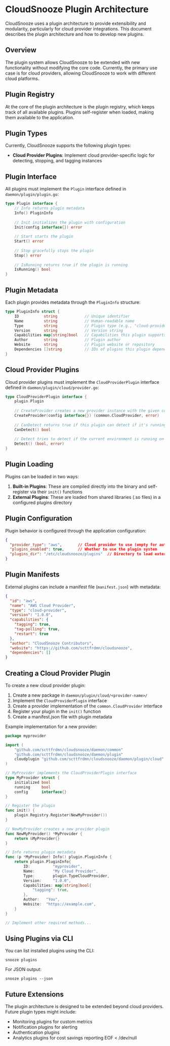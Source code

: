 # CloudSnooze Plugin Architecture

CloudSnooze uses a plugin architecture to provide extensibility and modularity, particularly for cloud provider integrations. This document describes the plugin architecture and how to develop new plugins.

## Overview

The plugin system allows CloudSnooze to be extended with new functionality without modifying the core code. Currently, the primary use case is for cloud providers, allowing CloudSnooze to work with different cloud platforms.

## Plugin Registry

At the core of the plugin architecture is the plugin registry, which keeps track of all available plugins. Plugins self-register when loaded, making them available to the application.

## Plugin Types

Currently, CloudSnooze supports the following plugin types:

- **Cloud Provider Plugins**: Implement cloud provider-specific logic for detecting, stopping, and tagging instances

## Plugin Interface

All plugins must implement the `Plugin` interface defined in `daemon/plugin/plugin.go`:

```go
type Plugin interface {
    // Info returns plugin metadata
    Info() PluginInfo
    
    // Init initializes the plugin with configuration
    Init(config interface{}) error
    
    // Start starts the plugin
    Start() error
    
    // Stop gracefully stops the plugin
    Stop() error
    
    // IsRunning returns true if the plugin is running
    IsRunning() bool
}
```

## Plugin Metadata

Each plugin provides metadata through the `PluginInfo` structure:

```go
type PluginInfo struct {
    ID           string            // Unique identifier
    Name         string            // Human-readable name
    Type         string            // Plugin type (e.g., "cloud-provider")
    Version      string            // Version string
    Capabilities map[string]bool   // Capabilities this plugin supports
    Author       string            // Plugin author
    Website      string            // Plugin website or repository
    Dependencies []string          // IDs of plugins this plugin depends on
}
```

## Cloud Provider Plugins

Cloud provider plugins must implement the `CloudProviderPlugin` interface defined in `daemon/plugin/cloud/provider.go`:

```go
type CloudProviderPlugin interface {
    plugin.Plugin
    
    // CreateProvider creates a new provider instance with the given configuration
    CreateProvider(config interface{}) (common.CloudProvider, error)
    
    // CanDetect returns true if this plugin can detect if it's running on this cloud provider
    CanDetect() bool
    
    // Detect tries to detect if the current environment is running on this cloud provider
    Detect() (bool, error)
}
```

## Plugin Loading

Plugins can be loaded in two ways:

1. **Built-in Plugins**: These are compiled directly into the binary and self-register via their `init()` functions
2. **External Plugins**: These are loaded from shared libraries (.so files) in a configured plugins directory

## Plugin Configuration

Plugin behavior is configured through the application configuration:

```json
{
  "provider_type": "aws",       // Cloud provider to use (empty for auto-detection)
  "plugins_enabled": true,      // Whether to use the plugin system
  "plugins_dir": "/etc/cloudsnooze/plugins"  // Directory to load external plugins from
}
```

## Plugin Manifests

External plugins can include a manifest file (`manifest.json`) with metadata:

```json
{
  "id": "aws",
  "name": "AWS Cloud Provider",
  "type": "cloud-provider",
  "version": "1.0.0",
  "capabilities": {
    "tagging": true,
    "tag-polling": true,
    "restart": true
  },
  "author": "CloudSnooze Contributors",
  "website": "https://github.com/scttfrdmn/cloudsnooze",
  "dependencies": []
}
```

## Creating a Cloud Provider Plugin

To create a new cloud provider plugin:

1. Create a new package in `daemon/plugin/cloud/<provider-name>/`
2. Implement the `CloudProviderPlugin` interface
3. Create a provider implementation of the `common.CloudProvider` interface
4. Register your plugin in the `init()` function
5. Create a manifest.json file with plugin metadata

Example implementation for a new provider:

```go
package myprovider

import (
    "github.com/scttfrdmn/cloudsnooze/daemon/common"
    "github.com/scttfrdmn/cloudsnooze/daemon/plugin"
    cloudplugin "github.com/scttfrdmn/cloudsnooze/daemon/plugin/cloud"
)

// MyProvider implements the CloudProviderPlugin interface
type MyProvider struct {
    initialized bool
    running     bool
    config      interface{}
}

// Register the plugin
func init() {
    plugin.Registry.Register(NewMyProvider())
}

// NewMyProvider creates a new provider plugin
func NewMyProvider() *MyProvider {
    return &MyProvider{}
}

// Info returns plugin metadata
func (p *MyProvider) Info() plugin.PluginInfo {
    return plugin.PluginInfo{
        ID:          "myprovider",
        Name:        "My Cloud Provider",
        Type:        plugin.TypeCloudProvider,
        Version:     "1.0.0",
        Capabilities: map[string]bool{
            "tagging": true,
        },
        Author:   "You",
        Website:  "https://example.com",
    }
}

// Implement other required methods...
```

## Using Plugins via CLI

You can list installed plugins using the CLI:

```
snooze plugins
```

For JSON output:

```
snooze plugins --json
```

## Future Extensions

The plugin architecture is designed to be extended beyond cloud providers. Future plugin types might include:

- Monitoring plugins for custom metrics
- Notification plugins for alerting
- Authentication plugins
- Analytics plugins for cost savings reporting
EOF < /dev/null